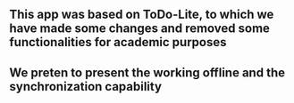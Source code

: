 ## This app was based on ToDo-Lite, to which we have made some changes and removed some functionalities for academic purposes
## We preten to present the working offline and the synchronization capability